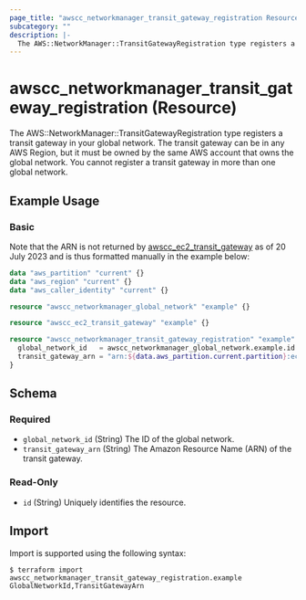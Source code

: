 ```yaml
---
page_title: "awscc_networkmanager_transit_gateway_registration Resource - terraform-provider-awscc"
subcategory: ""
description: |-
  The AWS::NetworkManager::TransitGatewayRegistration type registers a transit gateway in your global network. The transit gateway can be in any AWS Region, but it must be owned by the same AWS account that owns the global network. You cannot register a transit gateway in more than one global network.
---
```


# awscc_networkmanager_transit_gateway_registration (Resource)

The AWS::NetworkManager::TransitGatewayRegistration type registers a transit gateway in your global network. The transit gateway can be in any AWS Region, but it must be owned by the same AWS account that owns the global network. You cannot register a transit gateway in more than one global network.

## Example Usage

### Basic

Note that the ARN is not returned by [awscc_ec2_transit_gateway](https://registry.terraform.io/providers/hashicorp/awscc/latest/docs/resources/ec2_transit_gateway) as of 20 July 2023 and is thus formatted manually in the example below:

```terraform
data "aws_partition" "current" {}
data "aws_region" "current" {}
data "aws_caller_identity" "current" {}

resource "awscc_networkmanager_global_network" "example" {}

resource "awscc_ec2_transit_gateway" "example" {}

resource "awscc_networkmanager_transit_gateway_registration" "example" {
  global_network_id   = awscc_networkmanager_global_network.example.id
  transit_gateway_arn = "arn:${data.aws_partition.current.partition}:ec2:${data.aws_region.current.name}:${data.aws_caller_identity.current.account_id}:transit-gateway/${awscc_ec2_transit_gateway.example.id}"
}
```

<!-- schema generated by tfplugindocs -->
## Schema

### Required

- `global_network_id` (String) The ID of the global network.
- `transit_gateway_arn` (String) The Amazon Resource Name (ARN) of the transit gateway.

### Read-Only

- `id` (String) Uniquely identifies the resource.

## Import

Import is supported using the following syntax:

```shell
$ terraform import awscc_networkmanager_transit_gateway_registration.example GlobalNetworkId,TransitGatewayArn
```